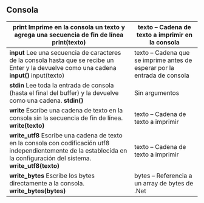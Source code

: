 ## Consola

| **print**  Imprime en la consola un texto y agrega una secuencia de fin de línea  **print(texto)**| texto – Cadena de texto a imprimir en la consola|
|-----------|-----------|
| **input**  Lee una secuencia de caracteres de la consola hasta que se recibe un Enter y la devuelve como una cadena  **input()**  input(texto)| texto – Cadena que se imprime antes de esperar por la entrada de consola|
| **stdin**  Lee toda la entrada de consola (hasta el final del buffer) y la devuelve como una cadena.  **stdin()**| Sin argumentos|
| **write**  Escribe una cadena de texto en la consola sin la secuencia de fin de línea.  **write(texto)**| texto – Cadena de texto a imprimir|
| **write_utf8**  Escribe una cadena de texto en la consola con codificación utf8 independientemente de la establecida en la configuración del sistema.  **write_utf8(texto)**| texto – Cadena de texto a imprimir|
| **write_bytes**  Escribe los bytes directamente a la consola.  **write_bytes(bytes)**| bytes – Referencia a un array de bytes de .Net|

